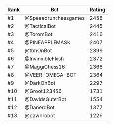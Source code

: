 Rank|Bot|Rating
---|---|---
#1|@Speeedrunchessgames|2458
#2|@TacticalBot|2445
#3|@ToromBot|2416
#4|@PINEAPPLEMASK|2407
#5|@tbhOnBot|2399
#6|@InvinxibleFlxsh|2372
#7|@MaggiChess16|2368
#8|@VEER-OMEGA-BOT|2364
#9|@DarkOnBot|2297
#10|@Groot123456|1731
#11|@DavidsGuterBot|1554
#12|@DanerdBot|1377
#13|@pawnrobot|1226
